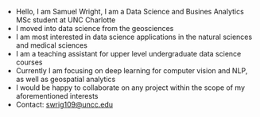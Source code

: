 - Hello, I am Samuel Wright, I am a Data Science and Busines Analytics MSc student at UNC Charlotte
- I moved into data science from the geosciences
- I am most interested in data science applications in the natural sciences and medical sciences
- I am a teaching assistant for upper level undergraduate data science courses
- Currently I am focusing on deep learning for computer vision and NLP, as well as geospatial analytics
- I would be happy to collaborate on any project within the scope of my aforementioned interests
- Contact: swrig109@uncc.edu

<!---
sjwright90/sjwright90 is a ✨ special ✨ repository because its `README.md` (this file) appears on your GitHub profile.
You can click the Preview link to take a look at your changes.
--->
